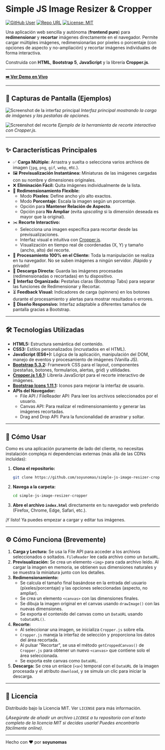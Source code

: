 # Simple JS Image Resizer & Cropper

[![GitHub User](https://img.shields.io/badge/Autor-soyunomas-blue?style=flat-square)](https://github.com/soyunomas)
[![Repo URL](https://img.shields.io/badge/Repositorio-simple--js--image--resizer--cropper-lightgrey?style=flat-square)](https://github.com/soyunomas/simple-js-image-resizer-cropper)
[![License: MIT](https://img.shields.io/badge/License-MIT-yellow.svg?style=flat-square)](https://opensource.org/licenses/MIT)

Una aplicación web sencilla y autónoma (**frontend puro**) para **redimensionar** y **recortar** imágenes directamente en el navegador. Permite cargar múltiples imágenes, redimensionarlas por píxeles o porcentaje (con opciones de aspecto y no-ampliación) y recortar imágenes individuales de forma interactiva.

Construida con **HTML**, **Bootstrap 5**, **JavaScript** y la librería **Cropper.js**.

---

**[➡️ Ver Demo en Vivo](https://soyunomas.github.io/simple-js-image-resizer-cropper/index.html)**

---

## 📸 Capturas de Pantalla (Ejemplos)

![Screenshot de la interfaz principal](docs/screenshot-main.png) <!-- ¡Reemplaza con tu captura! Puedes crear una carpeta 'docs' o 'assets' en tu repo -->
*Interfaz principal mostrando la carga de imágenes y las pestañas de opciones.*

![Screenshot del recorte](docs/screenshot-crop.png) <!-- ¡Reemplaza con tu captura! -->
*Ejemplo de la herramienta de recorte interactiva con Cropper.js.*

---

## ✨ Características Principales

*   ✅ **Carga Múltiple:** Arrastra y suelta o selecciona varios archivos de imagen (`jpg`, `png`, `gif`, `webp`, etc.).
*   🖼️ **Previsualización Instantánea:** Miniaturas de las imágenes cargadas con su nombre y dimensiones originales.
*   ❌ **Eliminación Fácil:** Quita imágenes individualmente de la lista.
*   📐 **Redimensionamiento Flexible:**
    *   Modo **Píxeles**: Define ancho y/o alto exactos.
    *   Modo **Porcentaje**: Escala la imagen según un porcentaje.
    *   Opción para **Mantener Relación de Aspecto**.
    *   Opción para **No Ampliar** (evita *upscaling* si la dimensión deseada es mayor que la original).
*   ✂️ **Recorte Interactivo:**
    *   Selecciona una imagen específica para recortar desde las previsualizaciones.
    *   Interfaz visual e intuitiva con [Cropper.js](https://github.com/fengyuanchen/cropperjs).
    *   Visualización en tiempo real de coordenadas (X, Y) y tamaño (ancho, alto) del recorte.
*   🚀 **Procesamiento 100% en el Cliente:** Toda la manipulación se realiza en tu navegador. No se suben imágenes a ningún servidor. ¡Rápido y privado!
*   💾 **Descarga Directa:** Guarda las imágenes procesadas (redimensionadas o recortadas) en tu dispositivo.
*   📑 **Interfaz Organizada:** Pestañas claras (Bootstrap Tabs) para separar las funciones de Redimensionar y Recortar.
*   ⏳ **Feedback Visual:** Indicadores de carga (spinners) en los botones durante el procesamiento y alertas para mostrar resultados o errores.
*   📱 **Diseño Responsivo:** Interfaz adaptable a diferentes tamaños de pantalla gracias a Bootstrap.

---

## 🛠️ Tecnologías Utilizadas

*   **HTML5:** Estructura semántica del contenido.
*   **CSS3:** Estilos personalizados (incrustados en el HTML).
*   **JavaScript (ES6+):** Lógica de la aplicación, manipulación del DOM, manejo de eventos y procesamiento de imágenes (Vanilla JS).
*   **[Bootstrap 5.3.2](https://getbootstrap.com/):** Framework CSS para el layout, componentes (pestañas, botones, formularios, alertas, grid) y utilidades.
*   **[Cropper.js 1.6.1](https://github.com/fengyuanchen/cropperjs):** Librería JavaScript para el recorte interactivo de imágenes.
*   **[Bootstrap Icons 1.11.1](https://icons.getbootstrap.com/):** Iconos para mejorar la interfaz de usuario.
*   **APIs del Navegador:**
    *   File API / FileReader API: Para leer los archivos seleccionados por el usuario.
    *   Canvas API: Para realizar el redimensionamiento y generar las imágenes recortadas.
    *   Drag and Drop API: Para la funcionalidad de arrastrar y soltar.

---

## 🚀 Cómo Usar

Como es una aplicación puramente de lado del cliente, no necesitas instalación compleja ni dependencias externas (más allá de las CDNs incluidas):

1.  **Clona el repositorio:**
    ```bash
    git clone https://github.com/soyunomas/simple-js-image-resizer-cropper.git
    ```
2.  **Navega a la carpeta:**
    ```bash
    cd simple-js-image-resizer-cropper
    ```
3.  **Abre el archivo `index.html`** directamente en tu navegador web preferido (Firefox, Chrome, Edge, Safari, etc.).

¡Y listo! Ya puedes empezar a cargar y editar tus imágenes.

---

## ⚙️ Cómo Funciona (Brevemente)

1.  **Carga y Lectura:** Se usa la File API para acceder a los archivos seleccionados o soltados. `FileReader` lee cada archivo como un `DataURL`.
2.  **Previsualización:** Se crea un elemento `<img>` para cada archivo leído. Al cargar la imagen en memoria, se obtienen sus dimensiones naturales y se muestra la miniatura junto con los detalles.
3.  **Redimensionamiento:**
    *   Se calcula el tamaño final basándose en la entrada del usuario (píxeles/porcentaje) y las opciones seleccionadas (aspecto, no ampliar).
    *   Se crea un elemento `<canvas>` con las dimensiones finales.
    *   Se dibuja la imagen original en el canvas usando `drawImage()` con las nuevas dimensiones.
    *   Se exporta el contenido del canvas como un `DataURL` usando `toDataURL()`.
4.  **Recorte:**
    *   Al seleccionar una imagen, se inicializa `Cropper.js` sobre ella.
    *   `Cropper.js` maneja la interfaz de selección y proporciona los datos del área recortada.
    *   Al pulsar "Recortar", se usa el método `getCroppedCanvas()` de `Cropper.js` para obtener un nuevo `<canvas>` que contiene solo el área seleccionada.
    *   Se exporta este canvas como `DataURL`.
5.  **Descarga:** Se crea un enlace (`<a>`) temporal con el `DataURL` de la imagen procesada y el atributo `download`, y se simula un clic para iniciar la descarga.

---

## 📜 Licencia

Distribuido bajo la Licencia MIT. Ver `LICENSE` para más información.

*(¡Asegúrate de añadir un archivo `LICENSE` a tu repositorio con el texto completo de la licencia MIT si decides usarla! Puedes encontrarlo fácilmente online).*

---

Hecho con ❤️ por **soyunomas**
